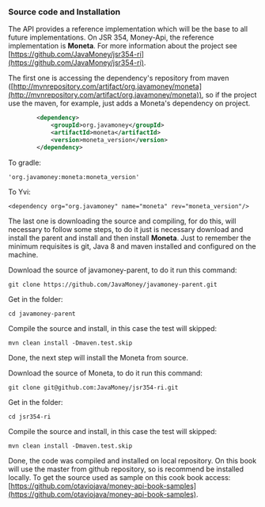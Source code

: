 ### Source code and Installation

The API provides a reference implementation which will be the base to all future implementations. On JSR 354, Money-Api, the reference implementation is **Moneta**. For more information about the project see [https://github.com/JavaMoney/jsr354-ri](https://github.com/JavaMoney/jsr354-ri).

The first one is accessing the dependency's repository from maven ([http://mvnrepository.com/artifact/org.javamoney/moneta](http://mvnrepository.com/artifact/org.javamoney/moneta)), so if the project use the maven, for example, just adds a Moneta's dependency on project.


```xml
        <dependency>
            <groupId>org.javamoney</groupId>
            <artifactId>moneta</artifactId>
            <version>moneta_version</version>
        </dependency>
```

To gradle:
```
'org.javamoney:moneta:moneta_version'
```

To Yvi:

```
<dependency org="org.javamoney" name="moneta" rev="moneta_version"/>
```


The last one is downloading the source and compiling, for do this, will necessary to follow some steps, to do it just is necessary download and install the parent and install and then install **Moneta**. Just to remember the minimum requisites is git, Java 8 and maven installed and configured on the machine.


Download the source of  javamoney-parent, to do it run this command:

```
git clone https://github.com/JavaMoney/javamoney-parent.git
```

Get in the folder:

```
cd javamoney-parent
```
Compile the source and install, in this case the test will skipped:

```
mvn clean install -Dmaven.test.skip
```

Done, the next step will install the Moneta from source.

Download the source of  Moneta, to do it run this command:

```
git clone git@github.com:JavaMoney/jsr354-ri.git
```

Get in the folder:
```
cd jsr354-ri
```

Compile the source and install, in this case the test will skipped:

```
mvn clean install -Dmaven.test.skip
```
Done, the code was compiled and installed on local repository. On this book will use the master from github repository, so is recommend be installed locally. To get the source used as sample on this cook book access:  [https://github.com/otaviojava/money-api-book-samples](https://github.com/otaviojava/money-api-book-samples).



